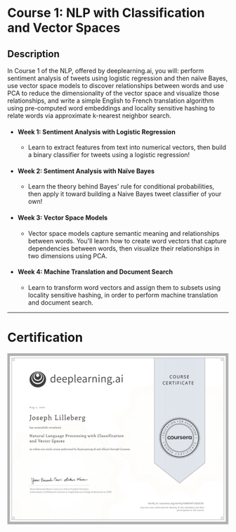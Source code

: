 # Course 1: NLP with Classification and Vector Spaces

## Description
In Course 1 of the NLP, offered by deeplearning.ai, you will: perform sentiment analysis of tweets using logistic regression and then naïve Bayes, use vector space models to discover relationships between words and use PCA to reduce the dimensionality of the vector space and visualize those relationships, and write a simple English to French translation algorithm using pre-computed word embeddings and locality sensitive hashing to relate words via approximate k-nearest neighbor search.   

- #### Week 1: Sentiment Analysis with Logistic Regression
	- Learn to extract features from text into numerical vectors, then build a binary classifier for tweets using a logistic regression!
- #### Week 2: Sentiment Analysis with Naïve Bayes
	- Learn the theory behind Bayes' rule for conditional probabilities, then apply it toward building a Naive Bayes tweet classifier of your own!
- #### Week 3: Vector Space Models
	- Vector space models capture semantic meaning and relationships between words. You'll learn how to create word vectors that capture dependencies between words, then visualize their relationships in two dimensions using PCA.
- #### Week 4: Machine Translation and Document Search
	- Learn to transform word vectors and assign them to subsets using locality sensitive hashing, in order to perform machine translation and document search.

---

# Certification
<p align="center">
  <img src="../Natural Language Processing Certification Images/Courses/Natural_Language_Processing_with_Classification_and_Vector_Spaces.jpg" | width=800 />
</p>

